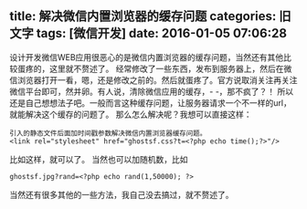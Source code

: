 title: 解决微信内置浏览器的缓存问题
categories: 旧文字
tags: [微信开发]
date: 2016-01-05 07:06:28
---
设计开发微信WEB应用很恶心的是微信内置浏览器的缓存问题，当然还有其他比较蛋疼的，这里就不赘述了。
经常修改了一些东西，发布到服务器上，然后在微信浏览器打开一看，嗯，还是修改之前的。然后就蛋疼了。官方说取消关注再关注微信平台即可，然并卵。有人说，清除微信应用的缓存，- -，那不疯了？！
所以还是自己想想法子吧。一般而言这种缓存问题，让服务器请求一个不一样的url，就能解决这个缓存的问题了。
那么怎么解决呢？我想可以直接这样：

    引入的静态文件后面加时间戳参数解决微信内置浏览器缓存问题。
    <link rel="stylesheet" href="ghostsf.css?t=<?php echo time();?>"/>

比如这样，就可以了。
当然也可以加随机数，比如

    ghostsf.jpg?rand=<?php echo rand(1,50000); ?> 

当然还有很多其他的一些方法，我自己没去搞过，就不赘述了。

